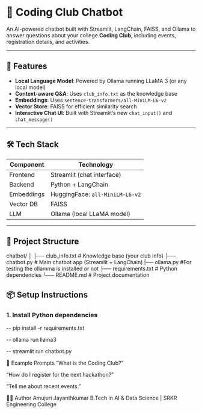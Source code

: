 # 🤖 Coding Club Chatbot

An AI-powered chatbot built with Streamlit, LangChain, FAISS, and Ollama to answer questions about your college **Coding Club**, including events, registration details, and activities.

---

## 🚀 Features

- **Local Language Model**: Powered by Ollama running LLaMA 3 (or any local model)
- **Context-aware Q&A**: Uses `club_info.txt` as the knowledge base
- **Embeddings**: Uses `sentence-transformers/all-MiniLM-L6-v2`
- **Vector Store**: FAISS for efficient similarity search
- **Interactive Chat UI**: Built with Streamlit’s new `chat_input()` and `chat_message()`

---

## 🛠️ Tech Stack

| Component        | Technology                             |
|------------------|-----------------------------------------|
| Frontend         | Streamlit (chat interface)              |
| Backend          | Python + LangChain                      |
| Embeddings       | HuggingFace: `all-MiniLM-L6-v2`         |
| Vector DB        | FAISS                                   |
| LLM              | Ollama (local LLaMA model)              |

---

## 📁 Project Structure


chatbot/
│
├── club_info.txt # Knowledge base (your club info)
├── chatbot.py # Main chatbot app (Streamlit + LangChain)
|── ollama.py #For testing the ollamma is installed or not
├── requirements.txt # Python dependencies
└── README.md # Project documentation


## 📦 Setup Instructions

### 1. Install Python dependencies

-- pip install -r requirements.txt

-- ollama run llama3

-- streamlit run chatbot.py


📄 Example Prompts
“What is the Coding Club?”

“How do I register for the next hackathon?”

“Tell me about recent events.”

🙋‍♂️ Author
Amujuri Jayanthkumar
B.Tech in AI & Data Science | SRKR Engineering College














